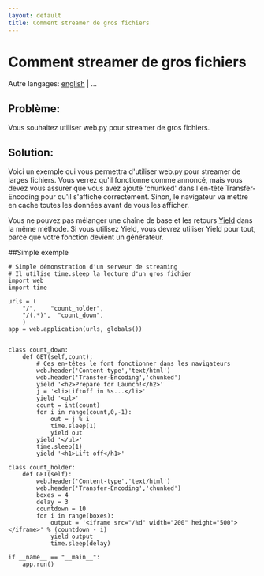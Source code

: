 ```yaml
---
layout: default
title: Comment streamer de gros fichiers
---
```


# Comment streamer de gros fichiers

Autre langages: [english](/../streaming_large_files) | ...

## Problème:

Vous souhaitez utiliser web.py pour streamer de gros fichiers.

## Solution:

Voici un exemple qui vous permettra d'utiliser web.py pour streamer de larges fichiers. Vous verrez qu'il fonctionne comme annoncé, mais vous devez vous assurer que vous avez ajouté 'chunked' dans l'en-tête Transfer-Encoding pour qu'il s'affiche correctement. Sinon, le navigateur va mettre en cache toutes les données avant de vous les afficher.


Vous ne pouvez pas mélanger une chaîne de base et les retours [Yield](http://fr.wikipedia.org/wiki/Python_(langage)) dans la même méthode. Si vous utilisez Yield, vous devrez utiliser Yield pour tout, parce que votre fonction devient un générateur.

##Simple exemple

    # Simple démonstration d'un serveur de streaming 
    # Il utilise time.sleep la lecture d'un gros fichier
    import web
    import time
     
    urls = (
        "/",    "count_holder",
        "/(.*)",  "count_down",
        )
    app = web.application(urls, globals())
     

    class count_down:
        def GET(self,count):
            # Ces en-têtes le font fonctionner dans les navigateurs
            web.header('Content-type','text/html')
            web.header('Transfer-Encoding','chunked')        
            yield '<h2>Prepare for Launch!</h2>'
            j = '<li>Liftoff in %s...</li>'
            yield '<ul>'
            count = int(count)
            for i in range(count,0,-1):
                out = j % i
                time.sleep(1)
                yield out
            yield '</ul>'
            time.sleep(1)
            yield '<h1>Lift off</h1>'
            
    class count_holder:
        def GET(self):
            web.header('Content-type','text/html')
            web.header('Transfer-Encoding','chunked')        
            boxes = 4
            delay = 3
            countdown = 10
            for i in range(boxes):
                output = '<iframe src="/%d" width="200" height="500"></iframe>' % (countdown - i)
                yield output
                time.sleep(delay)
            
    if __name__ == "__main__":
        app.run()